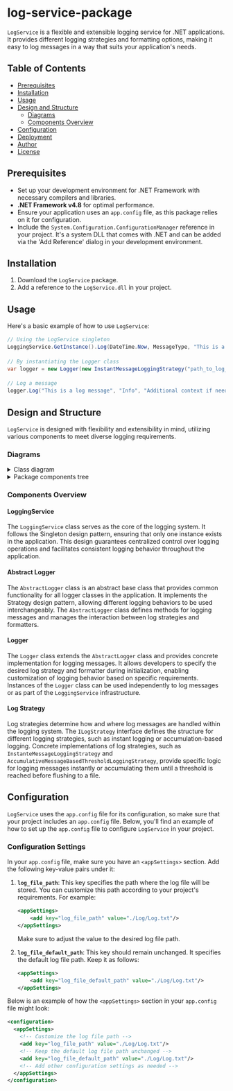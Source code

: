 # log-service-package

`LogService` is a flexible and extensible logging service for .NET applications. It provides different logging strategies and formatting options, making it easy to log messages in a way that suits your application's needs.

## Table of Contents
- [Prerequisites](#prerequisites)
- [Installation](#installation)
- [Usage](#usage)
- [Design and Structure](#design-and-structure)
  - [Diagrams](#diagrams)
  - [Components Overview](#components-overview)
- [Configuration](#configuration)
- [Deployment](#deployment)
- [Author](#author)
- [License](#license)

## Prerequisites
- Set up your development environment for .NET Framework with necessary compilers and libraries.
- **.NET Framework v4.8** for optimal performance.
- Ensure your application uses an `app.config` file, as this package relies on it for configuration.
- Include the `System.Configuration.ConfigurationManager` reference in your project. It's a system DLL that comes with .NET and can be added via the 'Add Reference' dialog in your development environment.

## Installation
1. Download the `LogService` package.
2. Add a reference to the `LogService.dll` in your project.

## Usage
Here's a basic example of how to use `LogService`:

```csharp
// Using the LogService singleton
LoggingService.GetInstance().Log(DateTime.Now, MessageType, "This is a log message");

// By instantiating the Logger class
var logger = new Logger(new InstantMessageLoggingStrategy("path_to_log_file"), new LogMessageFormatter());

// Log a message
logger.Log("This is a log message", "Info", "Additional context if needed");
```

## Design and Structure
`LogService` is designed with flexibility and extensibility in mind, utilizing various components to meet diverse logging requirements.

### Diagrams
<details>
<summary>Class diagram</summary>
<img src="./Diagrams/class digram/LogService.drawio.png" alt="Alt Text">
</details>

<details>
<summary>Package components tree</summary>
<pre>
+---LogService.Core
¦   +---AbstractLogger.cs
¦   +---Logger.cs
¦   +---LoggingService.cs
¦   +---LogStartegies
¦       +---AccumulativeMessageBasedThresholdLoggingStrategy.cs
¦       +---ILogStrategy.cs
¦       +---InstanteMessageLoggingStrategy.cs
¦
+---LogService.FileHandling
¦   +---AbstractFileHandler.cs
¦   +---LogFileHandler.cs
¦
+---LogService.Formatting
¦   +---Formatting.Core
¦   ¦   +---AbstractFormatter.cs
¦   ¦   +---LogMessageFormatter.cs
¦   +---Formatting.FormattingStrategies
¦       +---DefaultFormattingStrategy.cs
¦       +---FormatingLogMessageStrategy.cs
¦       +---IFormateStrategy.cs
¦
+---LogService.Validation
    +---Validation.Core
    ¦   +---ValidationResult.cs
    ¦   +---Validator.cs
    +---Validation.Enums
    ¦   +---ValidationStartegyType.cs
    +---Validation.Exceptions
    ¦   +---ValidationException.cs
    +---Validation.Factories
    ¦   +---ValidationStrategyFactory.cs
    +---Validation.Strategies
        +---IValidationStrategy.cs
        +---LogFilePathValidationStrategy.cs
        +---LogFilePathWithoutExceptionsValidationStrategy.cs
</pre>
</details>

### Components Overview
#### LoggingService
The `LoggingService` class serves as the core of the logging system. It follows the Singleton design pattern, ensuring that only one instance exists in the application. This design guarantees centralized control over logging operations and facilitates consistent logging behavior throughout the application.

#### Abstract Logger

The `AbstractLogger` class is an abstract base class that provides common functionality for all logger classes in the application. It implements the Strategy design pattern, allowing different logging behaviors to be used interchangeably. The `AbstractLogger` class defines methods for logging messages and manages the interaction between log strategies and formatters.

#### Logger
The `Logger` class extends the `AbstractLogger` class and provides concrete implementation for logging messages. It allows developers to specify the desired log strategy and formatter during initialization, enabling customization of logging behavior based on specific requirements. Instances of the `Logger` class can be used independently to log messages or as part of the `LoggingService` infrastructure.

#### Log Strategy
Log strategies determine how and where log messages are handled within the logging system. The `ILogStrategy` interface defines the structure for different logging strategies, such as instant logging or accumulation-based logging. Concrete implementations of log strategies, such as `InstanteMessageLoggingStrategy` and `AccumulativeMessageBasedThresholdLoggingStrategy`, provide specific logic for logging messages instantly or accumulating them until a threshold is reached before flushing to a file.

## Configuration
`LogService` uses the `app.config` file for its configuration, so make sure that your project includes an `app.config` file. Below, you'll find an example of how to set up the `app.config` file to configure `LogService` in your project.

### Configuration Settings
In your `app.config` file, make sure you have an `<appSettings>` section. Add the following key-value pairs under it:

1. **`log_file_path`**: This key specifies the path where the log file will be stored. You can customize this path according to your project's requirements. For example:

    ```xml
    <appSettings>
        <add key="log_file_path" value="./Log/Log.txt"/>
    </appSettings>
    ```

    Make sure to adjust the value to the desired log file path.

2. **`log_file_default_path`**: This key should remain unchanged. It specifies the default log file path. Keep it as follows:

    ```xml
    <appSettings>
        <add key="log_file_default_path" value="./Log/Log.txt"/>
    </appSettings>
    ```
    
Below is an example of how the `<appSettings>` section in your `app.config` file might look:

```xml
<configuration>
  <appSettings>
    <!-- Customize the log file path -->
    <add key="log_file_path" value="./Log/Log.txt"/>
    <!-- Keep the default log file path unchanged -->
    <add key="log_file_default_path" value="./Log/Log.txt"/>
    <!-- Add other configuration settings as needed -->
  </appSettings>
</configuration>
